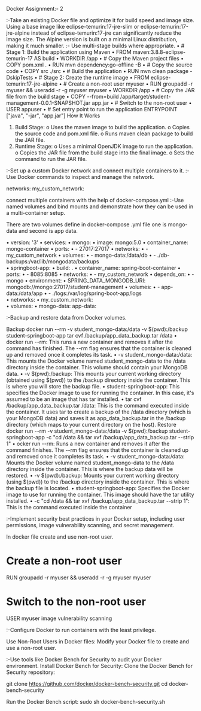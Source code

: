 Docker Assignment:- 2

:-Take an existing Docker file and optimize it for build speed and image size.
Using a base image like eclipse-temurin:17-jre-slim or eclipse-temurin:17-jre-alpine instead of eclipse-temurin:17-jre can significantly reduce the image size. The Alpine version is built on a minimal Linux distribution, making it much smaller.
:- Use multi-stage builds where appropriate.
•	# Stage 1: Build the application using Maven
•	FROM maven:3.8.8-eclipse-temurin-17 AS build
•	WORKDIR /app
•	# Copy the Maven project files
•	COPY pom.xml .
•	RUN mvn dependency:go-offline -B
•	# Copy the source code
•	COPY src ./src
•	# Build the application
•	RUN mvn clean package -DskipTests
•	# Stage 2: Create the runtime image
•	FROM eclipse-temurin:17-jre-alpine
•	# Create a non-root user myuser 
•	RUN groupadd -r myuser && useradd -r -g myuser myuser
•	WORKDIR /app
•	# Copy the JAR file from the build stage
•	COPY --from=build /app/target/student-management-0.0.1-SNAPSHOT.jar app.jar
•	# Switch to the non-root user
•	USER appuser
•	# Set entry point to run the application
                 ENTRYPOINT ["java", "-jar", "app.jar"]
How It Works
1.	Build Stage:
o	Uses the maven image to build the application.
o	Copies the source code and pom.xml file.
o	Runs maven clean package to build the JAR file.
2.	Runtime Stage:
o	Uses a minimal OpenJDK image to run the application.
o	Copies the JAR file from the build stage into the final image.
o	Sets the command to run the JAR file.


:-Set up a custom Docker network and connect multiple containers to it.
:-Use Docker commands to inspect and manage the network.

networks: my_custom_network:  
 
 
connect multiple containers with the help of docker-compose.yml
:-Use named volumes and bind mounts and demonstrate how they can be used in a multi-container setup.

There are two volumes define in docker-compose .yml file one is mongo-data and second is app data.

•	version: '3'
•	services:
•	   mongo:
•	    image: mongo:5.0
•	    container_name: mongo-container
•	    ports:
•	    - 27017:27017
•	    networks:
•	      - my_custom_network
•	    volumes:
•	    - mongo-data:/data/db
•	    - ./db-backups:/var/lib/mongodata/backups    
•	   springboot-app:
•	    build: .
•	    container_name: spring-boot-container
•	    ports:
•	    - 8085:8085
•	    networks:
•	      - my_custom_network
•	    depends_on:
•	    - mongo
•	    environment:
•	      SPRING_DATA_MONGODB_URI: mongodb://mongo:27017/student-management
•	    volumes:
•	    - app-data:/data/app
•	    - ./logs:/var/log/spring-boot-app/logs       
•	networks:
•	  my_custom_network:      
•	volumes:
•	  mongo-data:
          app-data:


 :-Backup and restore data from Docker volumes.

  Backup 
docker run --rm -v student_mongo-data:/data -v $(pwd):/backup student-springboot-app tar cvf /backup/app_data_backup.tar /data
•  docker run --rm: This runs a new container and removes it after the command has finished. The --rm flag ensures that the container is cleaned up and removed once it completes its task.
•  -v student_mongo-data:/data: This mounts the Docker volume named student_mongo-data to the /data directory inside the container. This volume should contain your MongoDB data.
•  -v $(pwd):/backup: This mounts your current working directory (obtained using $(pwd)) to the /backup directory inside the container. This is where you will store the backup file.
•  student-springboot-app: This specifies the Docker image to use for running the container. In this case, it's assumed to be an image that has tar installed.
•  tar cvf /backup/app_data_backup.tar /data: This is the command executed inside the container. It uses tar to create a backup of the /data directory (which is your MongoDB data) and saves it as app_data_backup.tar in the /backup directory (which maps to your current directory on the host).
Restore
docker run --rm -v student_mongo-data:/data -v $(pwd):/backup student-springboot-app -c "cd /data && tar xvf /backup/app_data_backup.tar --strip 1"
•  ocker run --rm: Runs a new container and removes it after the command finishes. The --rm flag ensures that the container is cleaned up and removed once it completes its task.
•  -v student_mongo-data:/data: Mounts the Docker volume named student_mongo-data to the /data directory inside the container. This is where the backup data will be restored.
•  -v $(pwd):/backup: Mounts your current working directory (using $(pwd)) to the /backup directory inside the container. This is where the backup file is located.
•  student-springboot-app: Specifies the Docker image to use for running the container. This image should have the tar utility installed.
•  -c "cd /data && tar xvf /backup/app_data_backup.tar --strip 1": This is the command executed inside the container


:-Implement security best practices in your Docker setup, including user permissions, image vulnerability scanning, and secret management.

In docker file create and use non-root user.
# Create a non-root user
RUN groupadd -r myuser && useradd -r -g myuser myuser

# Switch to the non-root user
USER myuser
image vulnerability scanning
 


:-Configure Docker to run containers with the least privilege.

Use Non-Root Users in Docker files: Modify your Docker file to create and use a non-root user.

:-Use tools like Docker Bench for Security to audit your Docker environment.
Install Docker Bench for Security:
Clone the Docker Bench for Security repository:

git clone https://github.com/docker/docker-bench-security.git
cd docker-bench-security

Run the Docker Bench script:
sudo sh docker-bench-security.sh

 
